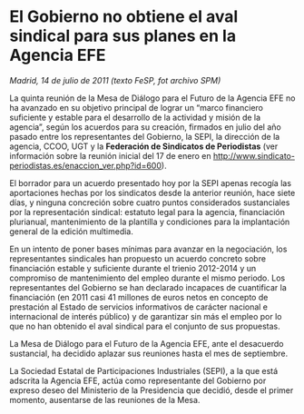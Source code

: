 # El Gobierno no obtiene el aval sindical para sus planes en la Agencia EFE

*Madrid, 14 de julio de 2011 (texto FeSP, fot archivo SPM)*

La quinta reunión de la Mesa de Diálogo para el Futuro de la Agencia EFE no ha avanzado en su objetivo principal de lograr un “marco financiero suficiente y estable para el desarrollo de la actividad y misión de la agencia”, según los acuerdos para su creación, firmados en julio del año pasado entre los representantes del Gobierno, la SEPI, la dirección de la agencia, CCOO, UGT y la **Federación de Sindicatos de Periodistas** (ver información sobre la reunión inicial del 17 de enero en http://www.sindicato-periodistas.es/enaccion_ver.php?id=600).

El borrador para un acuerdo presentado hoy por la SEPI apenas recogía las aportaciones hechas por los sindicatos desde la anterior reunión, hace siete días, y ninguna concreción sobre cuatro puntos considerados sustanciales por la representación sindical: estatuto legal para la agencia, financiación plurianual, mantenimiento de la plantilla y condiciones para la implantación general de la edición multimedia.

En un intento de poner bases mínimas para avanzar en la negociación, los representantes sindicales han propuesto un acuerdo concreto sobre financiación estable y suficiente durante el trienio 2012-2014 y un compromiso de mantenimiento del empleo durante el mismo periodo. Los representantes del Gobierno se han declarado incapaces de cuantificar la financiación (en 2011 casi 41 millones de euros netos en concepto de prestación al Estado de servicios informativos de carácter nacional e internacional de interés público) y de garantizar sin más el empleo por lo que no han obtenido el aval sindical para el conjunto de sus propuestas.

La Mesa de Diálogo para el Futuro de la Agencia EFE, ante el desacuerdo sustancial, ha decidido aplazar sus reuniones hasta el mes de septiembre.

La Sociedad Estatal de Participaciones Industriales (SEPI), a la que está adscrita la Agencia EFE, actúa como representante del Gobierno por expreso deseo del Ministerio de la Presidencia que decidió, desde el primer momento, ausentarse de las reuniones de la Mesa.
